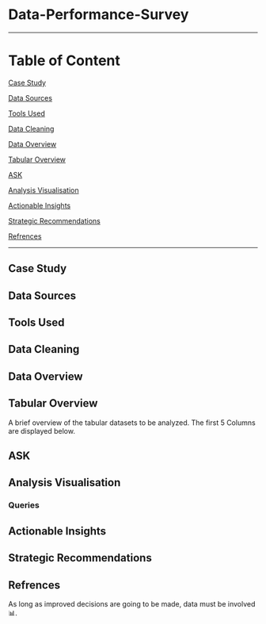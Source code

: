 # Data-Performance-Survey

---

# Table of Content

[Case Study](#case-study)

[Data Sources](#data-sources)

[Tools Used](#tools-used)

[Data Cleaning](#data-cleaning)

[Data Overview](#data-overview) 

[Tabular Overview](#tabular-overview) 

[ASK](#ask)

[Analysis Visualisation](#analysis-visualisation)

[Actionable Insights](#Actionable-insights)

[Strategic Recommendations](#strategic-recommendations)

[Refrences](#refrences)

---

## Case Study 

## Data Sources

## Tools Used

## Data Cleaning

## Data Overview 

## Tabular Overview 

A brief overview of the tabular datasets to be analyzed. The first 5 Columns are displayed below. 

## ASK

## Analysis Visualisation

### Queries

## Actionable Insights

## Strategic Recommendations

## Refrences 

As long as improved decisions are going to be made, data must be involved 📊. 
